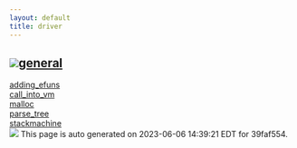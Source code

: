 ```yaml
---
layout: default
title: driver
---
```



<h2 class="border-bottom py-3 text-uppercase">
  <img src="https://cdnjs.cloudflare.com/ajax/libs/octicons/8.5.0/svg/bookmark.svg"><a class='text-secondary' name="general" href="#general">general</a>
</h2>

<div class='row'>
<div class='col-sm-4 col-md-3 col-lg-3 col-xl-2'>
<div><a href='general/adding_efuns.html'>adding_efuns</a></div>
</div>
<div class='col-sm-4 col-md-3 col-lg-3 col-xl-2'>
<div><a href='general/call_into_vm.html'>call_into_vm</a></div>
</div>
<div class='col-sm-4 col-md-3 col-lg-3 col-xl-2'>
<div><a href='general/malloc.html'>malloc</a></div>
</div>
<div class='col-sm-4 col-md-3 col-lg-3 col-xl-2'>
<div><a href='general/parse_tree.html'>parse_tree</a></div>
</div>
<div class='col-sm-4 col-md-3 col-lg-3 col-xl-2'>
<div><a href='general/stackmachine.html'>stackmachine</a></div>
</div>
</div>

<div class="alert alert-info my-4" role="alert">
    <img src="https://cdnjs.cloudflare.com/ajax/libs/octicons/8.5.0/svg/info.svg">
    This page is auto generated on 2023-06-06 14:39:21 EDT for 39faf554.</a>
</div>

